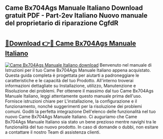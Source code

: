 ## Came Bx704Ags Manuale Italiano Download gratuit PDF - Part-2ev Italiano Nuovo manuale del proprietario di riparazione CgfdR

# <h2><a href="http://dfgvs8v.blite.top/?on=Came+Bx704Ags+Manuale+Italiano">🔗Download 👉🔴 Came Bx704Ags Manuale Italiano</a></h2>

[![Came Bx704Ags Manuale Italiano download](https://i.imgur.com/lujVjoI.png)](http://dfgvs8v.blite.top/?on=Came+Bx704Ags+Manuale+Italiano)
Benvenuto nel manuale di Istruzioni per il tuo Came Bx704Ags Manuale Italiano appena acquistato. Questa guida completa è progettata per aiutarti a padroneggiare le caratteristiche e le capacità del tuo Prodotto. All'interno troverai informazioni dettagliate su Installazione, utilizzo, Manutenzione e Risoluzione dei problemi. Per ottenere il massimo dal tuo Came Bx704Ags Manuale Italiano, leggi attentamente questo manuale prima dell'uso. Fornisce istruzioni chiare per L'installazione, la configurazione e il funzionamento, nonché suggerimenti per la risoluzione dei problemi comuni. Goditi la perfetta integrazione Dell'elenco delle funzionalità nel tuo nuovo Came Bx704Ags Manuale Italiano. Ci auguriamo che Came Bx704Ags Manuale Italiano sia stato un bene prezioso mentre navighi tra le funzionalità del tuo nuovo prodotto. In caso di domande o dubbi, non esitare a contattare il nostro Team di assistenza clienti.
